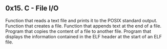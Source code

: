 0x15. C - File I/O
---
Function that reads a text file and prints it to the POSIX standard output.
Function that creates a file.
Function that appends text at the end of a file.
Program that copies the content of a file to another file.
Program that displays the information contained in the ELF header at the start of an ELF file.

